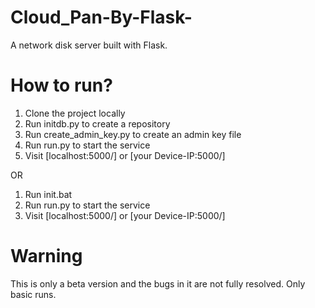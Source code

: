 # Cloud_Pan-By-Flask-
A network disk server built with Flask.

# How to run?
1. Clone the project locally
2. Run initdb.py to create a repository
3. Run create_admin_key.py to create an admin key file
4. Run run.py to start the service
5. Visit [localhost:5000/] or [your Device-IP:5000/]

OR

1. Run init.bat
2. Run run.py to start the service
3. Visit [localhost:5000/] or [your Device-IP:5000/]

# Warning
This is only a beta version and the bugs in it are not fully resolved. Only basic runs.
